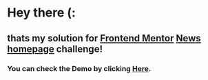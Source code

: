 # Hey there (:
## thats my solution for [Frontend Mentor](https://www.frontendmentor.io/) [News homepage](https://www.frontendmentor.io/challenges/news-homepage-H6SWTa1MFl) challenge!
### You can check the Demo by clicking [Here](https://abdabhasan.github.io/my-solution-for-news-homepage/).

